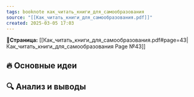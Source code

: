 ```yaml
---
tags: booknote как_читать_книги_для_самообразования
source: "[[Как_читать_книги_для_самообразования.pdf]]"
created: 2025-03-05 17:03
---
```

**📝Страница:** [[Как_читать_книги_для_самообразования.pdf#page=43|Как_читать_книги_для_самообразования Page №43]]  

## 🔥 Основные идеи 




## 🔍 Анализ и выводы  






